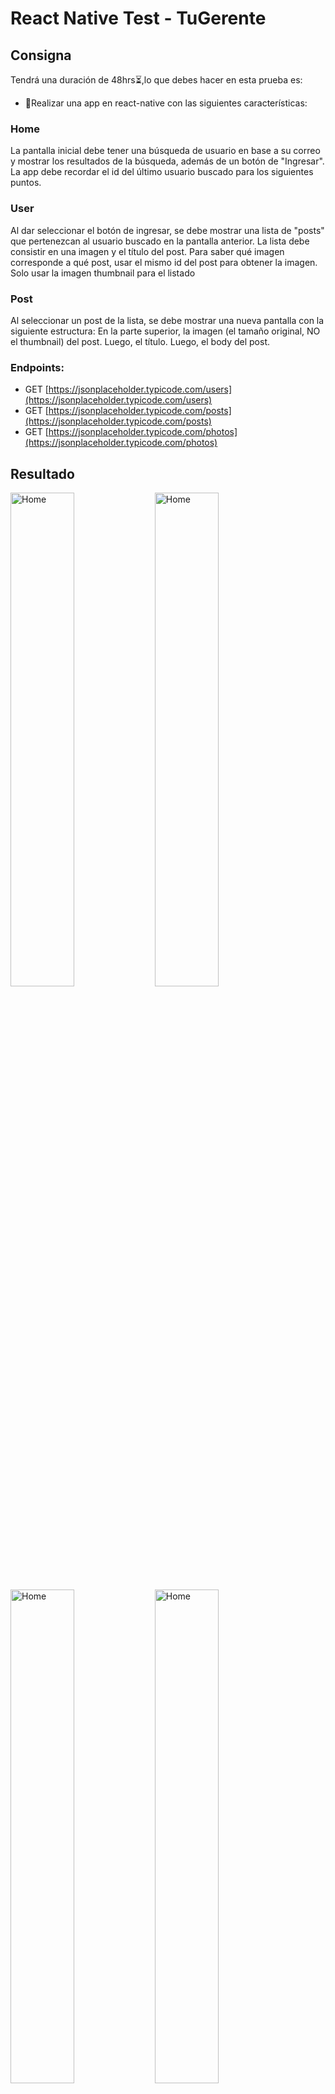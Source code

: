 # React Native Test - TuGerente

## Consigna

Tendrá una duración de 48hrs⏳,lo que debes hacer en esta prueba es:

- 📝Realizar una app en react-native con las siguientes características:

### Home
La pantalla inicial debe tener una búsqueda de usuario en base a su correo y mostrar los resultados de la búsqueda, además de un botón de "Ingresar".
La app debe recordar el id del último usuario buscado para los siguientes puntos.

### User
Al dar seleccionar el botón de ingresar, se debe mostrar una lista de "posts" que pertenezcan al usuario buscado en la pantalla anterior.
La lista debe consistir en una imagen y el título del post. Para saber qué imagen corresponde a qué post, usar el mismo id del post para obtener la imagen. Solo usar la imagen thumbnail para el listado

### Post
Al seleccionar un post de la lista, se debe mostrar una nueva pantalla con la siguiente estructura:
En la parte superior, la imagen (el tamaño original, NO el thumbnail) del post. Luego, el título. Luego, el body del post.

### Endpoints:
- GET [https://jsonplaceholder.typicode.com/users](https://jsonplaceholder.typicode.com/users)
- GET [https://jsonplaceholder.typicode.com/posts](https://jsonplaceholder.typicode.com/posts)
- GET [https://jsonplaceholder.typicode.com/photos](https://jsonplaceholder.typicode.com/photos)

## Resultado

<p float="left">
<img src="https://user-images.githubusercontent.com/74881239/212414011-1bc15410-5e2a-4aac-b926-be7d4cc76e6c.png" alt="Home" style="width:45%;"/>
<img src="https://user-images.githubusercontent.com/74881239/212414639-ab19aa40-1d29-4dc7-b616-a5e5cf9a0cc3.png" alt="Home" style="width:45%;"/>
<img src="https://user-images.githubusercontent.com/74881239/212414644-a3cf8213-dcf8-4975-b7a9-1d6e359ff303.png" alt="Home" style="width:45%;"/>
<img src="https://user-images.githubusercontent.com/74881239/212414648-b59030f4-2e45-45ee-9cc9-2b876bd53dba.png" alt="Home" style="width:45%;"/>
</p>


### User


<img src="https://user-images.githubusercontent.com/74881239/212414651-55e870e9-b987-41c1-a7f3-46617182317c.png" alt="Home" style="width:45%;"/>


### Post


<p float="left">
<img src="https://user-images.githubusercontent.com/74881239/212414659-7f49299a-a987-4d44-a7c7-a21f10ae7eb8.png" alt="Home" style="width:45%;"/>
<img src="https://user-images.githubusercontent.com/74881239/212414663-1ea5af74-001c-4db2-9c4a-dab2830be372.png" alt="Home" style="width:45%;"/>
</p>

